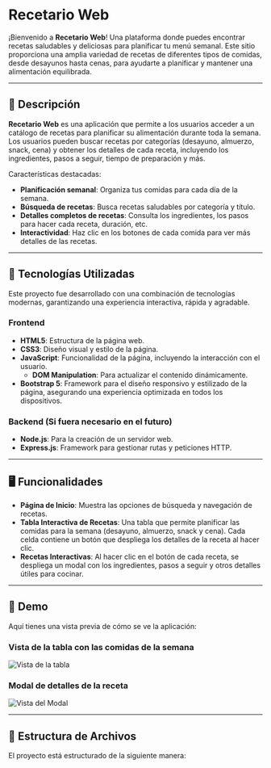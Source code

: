 # Recetario Web

¡Bienvenido a **Recetario Web**! Una plataforma donde puedes encontrar recetas saludables y deliciosas para planificar tu menú semanal. Este sitio proporciona una amplia variedad de recetas de diferentes tipos de comidas, desde desayunos hasta cenas, para ayudarte a planificar y mantener una alimentación equilibrada.

---

## 📜 Descripción

**Recetario Web** es una aplicación que permite a los usuarios acceder a un catálogo de recetas para planificar su alimentación durante toda la semana. Los usuarios pueden buscar recetas por categorías (desayuno, almuerzo, snack, cena) y obtener los detalles de cada receta, incluyendo los ingredientes, pasos a seguir, tiempo de preparación y más.

Características destacadas:
- **Planificación semanal**: Organiza tus comidas para cada día de la semana.
- **Búsqueda de recetas**: Busca recetas saludables por categoría y título.
- **Detalles completos de recetas**: Consulta los ingredientes, los pasos para hacer cada receta, duración, etc.
- **Interactividad**: Haz clic en los botones de cada comida para ver más detalles de las recetas.

---

## 🚀 Tecnologías Utilizadas

Este proyecto fue desarrollado con una combinación de tecnologías modernas, garantizando una experiencia interactiva, rápida y agradable.

### **Frontend**
- **HTML5**: Estructura de la página web.
- **CSS3**: Diseño visual y estilo de la página.
- **JavaScript**: Funcionalidad de la página, incluyendo la interacción con el usuario.
  - **DOM Manipulation**: Para actualizar el contenido dinámicamente.
- **Bootstrap 5**: Framework para el diseño responsivo y estilizado de la página, asegurando una experiencia optimizada en todos los dispositivos.

### **Backend** (Si fuera necesario en el futuro)
- **Node.js**: Para la creación de un servidor web.
- **Express.js**: Framework para gestionar rutas y peticiones HTTP.

---

## 🖥️ Funcionalidades

- **Página de Inicio**: Muestra las opciones de búsqueda y navegación de recetas.
- **Tabla Interactiva de Recetas**: Una tabla que permite planificar las comidas para la semana (desayuno, almuerzo, snack y cena). Cada celda contiene un botón que despliega los detalles de la receta al hacer clic.
- **Recetas Interactivas**: Al hacer clic en el botón de cada receta, se despliega un modal con los ingredientes, pasos a seguir y otros detalles útiles para cocinar.

---

## 📸 Demo

Aquí tienes una vista previa de cómo se ve la aplicación:

### Vista de la tabla con las comidas de la semana

![Vista de la tabla](https://via.placeholder.com/1000x500?text=Vista+de+la+tabla+de+recetas)

### Modal de detalles de la receta

![Vista del Modal](https://via.placeholder.com/1000x500?text=Detalles+de+la+receta)

---

## 📑 Estructura de Archivos

El proyecto está estructurado de la siguiente manera:

